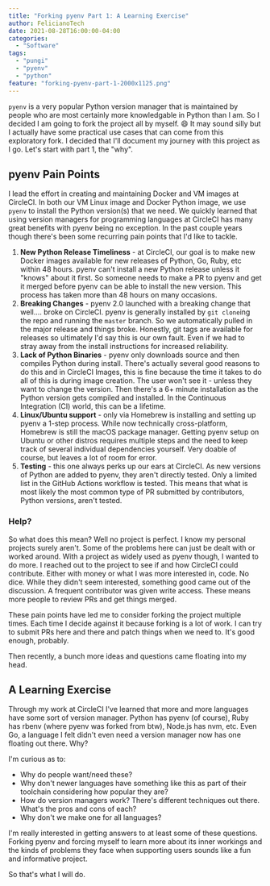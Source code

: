 ```yaml
---
title: "Forking pyenv Part 1: A Learning Exercise"
author: FelicianoTech
date: 2021-08-28T16:00:00-04:00
categories:
  - "Software"
tags:
  - "pungi"
  - "pyenv"
  - "python"
feature: "forking-pyenv-part-1-2000x1125.png"
---
```


`pyenv` is a very popular Python version manager that is maintained by people who are most certainly more knowledgable in Python than I am.
So I decided I am going to fork the project all by myself. :smile:
It may sound silly but I actually have some practical use cases that can come from this exploratory fork.
I decided that I'll document my journey with this project as I go.
Let's start with part 1, the "why".

<!--more-->

## pyenv Pain Points

I lead the effort in creating and maintaining Docker and VM images at CircleCI.
In both our VM Linux image and Docker Python image, we use `pyenv` to install the Python version(s) that we need.
We quickly learned that using version managers for programming languages at CircleCI has many great benefits with pyenv being no exception.
In the past couple years though there's been some recurring pain points that I'd like to tackle.

1. **New Python Release Timeliness** - at CircleCI, our goal is to make new Docker images available for new releases of Python, Go, Ruby, etc within 48 hours.
pyenv can't install a new Python release unless it "knows" about it first.
So someone needs to make a PR to pyenv and get it merged before pyenv can be able to install the new version.
This process has taken more than 48 hours on many occasions.
2. **Breaking Changes** - pyenv 2.0 launched with a breaking change that well.... broke on CircleCI.
pyenv is generally installed by `git clone`ing the repo and running the `master` branch.
So we automatically pulled in the major release and things broke.
Honestly, git tags are available for releases so ultimately I'd say this is our own fault.
Even if we had to stray away from the install instructions for increased reliability.
3. **Lack of Python Binaries** - pyenv only downloads source and then compiles Python during install.
There's actually several good reasons to do this and in CircleCI Images, this is fine because the time it takes to do all of this is during image creation.
The user won't see it - unless they want to change the version.
Then there's a 6+ minute installation as the Python version gets compiled and installed.
In the Continuous Integration (CI)  world, this can be a lifetime.
4. **Linux/Ubuntu support** - only via Homebrew is installing and setting up pyenv a 1-step process.
While now technically cross-platform, Homebrew is still the macOS package manager.
Getting pyenv setup on Ubuntu or other distros requires multiple steps and the need to keep track of several individual dependencies yourself.
Very doable of course, but leaves a lot of room for error.
5. **Testing** - this one always perks up our ears at CircleCI.
As new versions of Python are added to pyenv, they aren't directly tested.
Only a limited list in the GitHub Actions workflow is tested.
This means that what is most likely the most common type of PR submitted by contributors, Python versions, aren't tested.

### Help?

So what does this mean?
Well no project is perfect.
I know my personal projects surely aren't.
Some of the problems here can just be dealt with or worked around.
With a project as widely used as pyenv though, I wanted to do more.
I reached out to the project to see if and how CircleCI could contribute.
Either with money or what I was more interested in, code.
No dice.
While they didn't seem interested, something good came out of the discussion.
A frequent contributor was given write access.
These means more people to review PRs and get things merged.

These pain points have led me to consider forking the project multiple times.
Each time I decide against it because forking is a lot of work.
I can try to submit PRs here and there and patch things when we need to.
It's good enough, probably.

Then recently, a bunch more ideas and questions came floating into my head.


## A Learning Exercise

Through my work at CircleCI I've learned that more and more languages have some sort of version manager.
Python has pyenv (of course), Ruby has rbenv (where pyenv was forked from btw), Node.js has nvm, etc.
Even Go, a language I felt didn't even need a version manager now has one floating out there.
Why?

I'm curious as to:

- Why do people want/need these?
- Why don't newer languages have something like this as part of their toolchain considering how popular they are?
- How do version managers work?
There's different techniques out there.
What's the pros and cons of each?
- Why don't we make one for all languages?

I'm really interested in getting answers to at least some of these questions.
Forking pyenv and forcing myself to learn more about its inner workings and the kinds of problems they face when supporting users sounds like a fun and informative project.

So that's what I will do.
